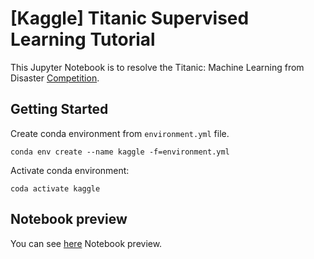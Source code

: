 # [Kaggle] Titanic Supervised Learning Tutorial

This Jupyter Notebook is to resolve the Titanic: Machine Learning from Disaster
[Competition](https://www.kaggle.com/c/titanic).

## Getting Started

Create conda environment from `environment.yml` file.

`conda env create --name kaggle -f=environment.yml`

Activate conda environment:

`coda activate kaggle`

## Notebook preview

You can see [here](output/Titanic.html) Notebook preview.
